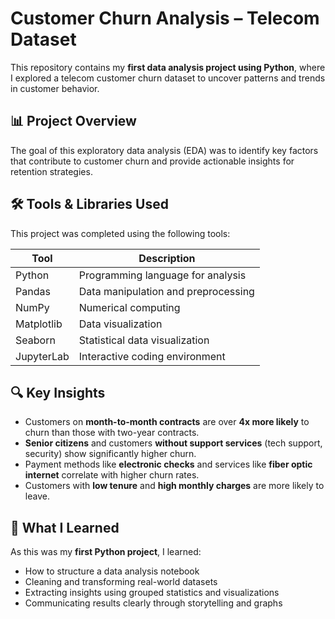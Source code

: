 # Customer Churn Analysis – Telecom Dataset

This repository contains my **first data analysis project using Python**, where I explored a telecom customer churn dataset to uncover patterns and trends in customer behavior.

## 📊 Project Overview

The goal of this exploratory data analysis (EDA) was to identify key factors that contribute to customer churn and provide actionable insights for retention strategies.

## 🛠️ Tools & Libraries Used

This project was completed using the following tools:

| Tool        | Description                         |
|-------------|-------------------------------------|
| Python      | Programming language for analysis   |
| Pandas      | Data manipulation and preprocessing |
| NumPy       | Numerical computing                 |
| Matplotlib  | Data visualization                  |
| Seaborn     | Statistical data visualization      |
| JupyterLab  | Interactive coding environment      |

## 🔍 Key Insights

- Customers on **month-to-month contracts** are over **4x more likely** to churn than those with two-year contracts.
- **Senior citizens** and customers **without support services** (tech support, security) show significantly higher churn.
- Payment methods like **electronic checks** and services like **fiber optic internet** correlate with higher churn rates.
- Customers with **low tenure** and **high monthly charges** are more likely to leave.

## 🧠 What I Learned

As this was my **first Python project**, I learned:
- How to structure a data analysis notebook
- Cleaning and transforming real-world datasets
- Extracting insights using grouped statistics and visualizations
- Communicating results clearly through storytelling and graphs

